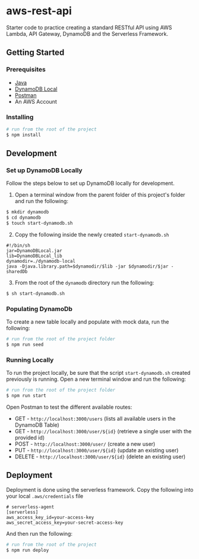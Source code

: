 # aws-rest-api
Starter code to practice creating a standard RESTful API using AWS Lambda, API Gateway, DynamoDB and the Serverless Framework.

## Getting Started
### Prerequisites
* [Java](https://www.java.com/en/download/)
* [DynamoDB Local](https://docs.aws.amazon.com/amazondynamodb/latest/developerguide/DynamoDBLocal.DownloadingAndRunning.html)
* [Postman](https://www.getpostman.com/)
* An AWS Account

### Installing
```bash
# run from the root of the project
$ npm install
```

## Development
### Set up DynamoDB Locally
Follow the steps below to set up DynamoDB locally for development.

1. Open a terminal window from the parent folder of this project's folder and run the following:
```bash
$ mkdir dynamodb
$ cd dynamodb
$ touch start-dynamodb.sh
```
2. Copy the following inside the newly created `start-dynamodb.sh`
```
#!/bin/sh
jar=DynamoDBLocal.jar
lib=DynamoDBLocal_lib
dynamodir=./dynamodb-local
java -Djava.library.path=$dynamodir/$lib -jar $dynamodir/$jar -sharedDb
```
3. From the root of the `dynamodb` directory run the following:
```bash
$ sh start-dynamodb.sh
```

### Populating DynamoDb
To create a new table locally and populate with mock data, run the following:
```bash
# run from the root of the project folder
$ npm run seed
```

### Running Locally
To run the project locally, be sure that the script `start-dynamodb.sh` created previously is running. Open a new terminal window and run the following:
```bash
# run from the root of the project folder
$ npm run start
```
Open Postman to test the different available routes:
- GET - `http://localhost:3000/users` (lists all available users in the DynamoDB Table)
- GET - `http://localhost:3000/user/${id}` (retrieve a single user with the provided id)
- POST - `http://localhost:3000/user/` (create a new user)
- PUT - `http://localhost:3000/user/${id}` (update an existing user)
- DELETE - `http://localhost:3000/user/${id}` (delete an existing user)

## Deployment
Deployment is done using the serverless framework. Copy the following into your local `.aws/credentials` file

```
# serverless-agent
[serverless]
aws_access_key_id=your-access-key
aws_secret_access_key=your-secret-access-key
```

And then run the following:
```bash
# run from the root of the project
$ npm run deploy
```
